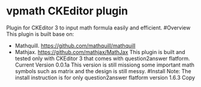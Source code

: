 # vpmath CKEditor plugin
Plugin for CKEditor 3 to input math formula easily and efficient.
#Overview
This plugin is built base on:
- Mathquill. https://github.com/mathquill/mathquill
- Mathjax.   https://github.com/mathjax/MathJax
This plugin is built and tested only with CKEditor 3 that comes with question2answer flatform.
Current Version 0.0.1a
This version is still missiong some important math symbols such as matrix and the design is still messy.
#Install
Note: The install instruction is for only question2answer flatform version 1.6.3
Copy
